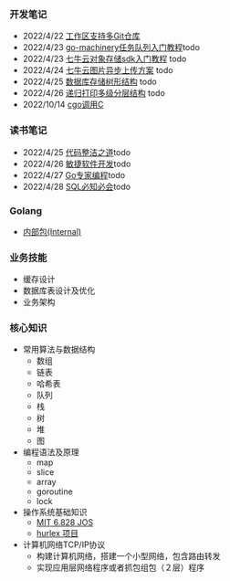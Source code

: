 ### 开发笔记
- 2022/4/22 [工作区支持多Git仓库](https://github.com/jeefs/blog/blob/d9cee1863bcc188656ce7d79eb33f252b83bd791/codeNotes/multi-git.md)
- 2022/4/23 [go-machinery任务队列入门教程]()todo
- 2022/4/23 [七牛云对象存储sdk入门教程]() todo
- 2022/4/24 [七牛云图片异步上传方案](https://github.com/jeefs/blog/blob/a10f7afe398fca1e796925f4f36af1f4d17d2b50/bookNotes/uploading-files-asynchronously-using-qiniu.txt) todo
- 2022/4/25 [数据库存储树形结构]() todo
- 2022/4/26 [递归打印多级分层结构]() todo
- 2022/10/14 [cgo调用C](./codeNotes/cgo.md)

### 读书笔记
- 2022/4/25 [代码整洁之道]()todo
- 2022/4/26 [敏捷软件开发]()todo
- 2022/4/27 [Go专家编程]()todo
- 2022/4/28 [SQL必知必会]()todo
### Golang
- [内部包(Internal)](./codeNotes/internal-package.md)
### 业务技能
- 缓存设计
- 数据库表设计及优化
- 业务架构

### 核心知识
- 常用算法与数据结构
  - 数组
  - 链表
  - 哈希表
  - 队列
  - 栈
  - 树
  - 堆
  - 图
- 编程语法及原理
  - map
  - slice
  - array
  - goroutine
  - lock
- 操作系统基础知识
  -  [MIT 6.828 JOS](https://zhuanlan.zhihu.com/p/74028717) 
  -  [hurlex 项目](http://wiki.0xffffff.org/)
- 计算机网络TCP/IP协议
  - 构建计算机网络，搭建一个小型网络，包含路由转发 
  - 实现应用层网络程序或者抓包组包（２层）程序
